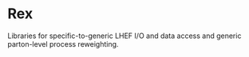 # Rex
Libraries for specific-to-generic LHEF I/O and data access and generic parton-level process reweighting.
